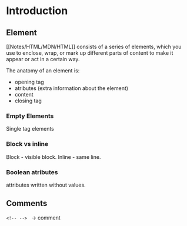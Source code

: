 # Introduction
## Element
[[Notes/HTML/MDN/HTML]] consists of a series of elements, which you use to enclose, wrap, or mark up different parts of content to make it appear or act in a certain way.

The anatomy of an element is:
- opening tag
- atributes (extra information about the element)
- content
- closing tag
  
  

### Empty Elements

Single tag elements

  

### Block vs inline

Block - visible block. Inline - same line.

  

### Boolean atributes

attributes written without values.

## Comments

`<!-- --> ` -> comment